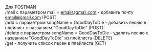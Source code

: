 Для POSTMAN: <br>
/mail с параметром mail = email@gmail.com - добавить почту email@gmail.com (POST) <br>
/add с параметром songName = GoodDayToDie - добавить песню в плейлист с названием "GoodDayToDie" (POST) <br>
/delete c параметром songName = GoodDayToDie - удалить песню с названием "GoodDayToDie" из плейлиста (DELETE) <br>
/get - получить список песен в плейлисте (GET) <br>
